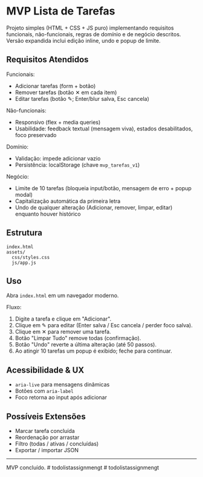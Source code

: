 # MVP Lista de Tarefas

Projeto simples (HTML + CSS + JS puro) implementando requisitos funcionais, não-funcionais, regras de domínio e de negócio descritos. Versão expandida inclui edição inline, undo e popup de limite.

## Requisitos Atendidos

Funcionais:
- Adicionar tarefas (form + botão)
- Remover tarefas (botão ✕ em cada item)
- Editar tarefas (botão ✎; Enter/blur salva, Esc cancela)

Não-funcionais:
- Responsivo (flex + media queries)
- Usabilidade: feedback textual (mensagem viva), estados desabilitados, foco preservado

Domínio:
- Validação: impede adicionar vazio
- Persistência: localStorage (chave `mvp_tarefas_v1`)

Negócio:
- Limite de 10 tarefas (bloqueia input/botão, mensagem de erro + popup modal)
- Capitalização automática da primeira letra
- Undo de qualquer alteração (Adicionar, remover, limpar, editar) enquanto houver histórico

## Estrutura
```
index.html
assets/
  css/styles.css
  js/app.js
```

## Uso
Abra `index.html` em um navegador moderno.

Fluxo:
1. Digite a tarefa e clique em "Adicionar".
2. Clique em ✎ para editar (Enter salva / Esc cancela / perder foco salva).
3. Clique em ✕ para remover uma tarefa.
4. Botão "Limpar Tudo" remove todas (confirmação).
5. Botão "Undo" reverte a última alteração (até 50 passos).
6. Ao atingir 10 tarefas um popup é exibido; feche para continuar.

## Acessibilidade & UX
- `aria-live` para mensagens dinâmicas
- Botões com `aria-label`
- Foco retorna ao input após adicionar

## Possíveis Extensões
- Marcar tarefa concluída
- Reordenação por arrastar
- Filtro (todas / ativas / concluídas)
- Exportar / importar JSON

---
MVP concluído.
#   t o d o l i s t a s s i g n m e n g t  
 #   t o d o l i s t a s s i g n m e n g t  
 